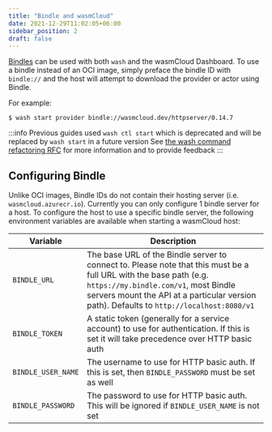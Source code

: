 ```yaml
---
title: "Bindle and wasmCloud"
date: 2021-12-29T11:02:05+06:00
sidebar_position: 2
draft: false
---
```


[Bindles](https://github.com/deislabs/bindle) can be used with both `wash` and the wasmCloud
Dashboard. To use a bindle instead of an OCI image, simply preface the bindle ID with `bindle://`
and the host will attempt to download the provider or actor using Bindle.

For example:

```console
$ wash start provider bindle://wasmcloud.dev/httpserver/0.14.7
```
:::info
Previous guides used `wash ctl start` which is deprecated and will be replaced by `wash start` in a future version
See [the wash command refactoring RFC](https://github.com/wasmCloud/wash/issues/538) for more information and to provide feedback
:::

## Configuring Bindle

Unlike OCI images, Bindle IDs do not contain their hosting server (i.e. `wasmcloud.azurecr.io`).
Currently you can only configure 1 bindle server for a host. To configure the host to use a specific
bindle server, the following environment variables are available when starting a wasmCloud host:

| Variable           | Description                                                                                                                                                                                                                                            |
| ------------------ | ------------------------------------------------------------------------------------------------------------------------------------------------------------------------------------------------------------------------------------------------------ |
| `BINDLE_URL`       | The base URL of the Bindle server to connect to. Please note that this must be a full URL with the base path (e.g. `https://my.bindle.com/v1`, most Bindle servers mount the API at a particular version path). Defaults to `http://localhost:8080/v1` |
| `BINDLE_TOKEN`     | A static token (generally for a service account) to use for authentication. If this is set it will take precedence over HTTP basic auth                                                                                                                |
| `BINDLE_USER_NAME` | The username to use for HTTP basic auth. If this is set, then `BINDLE_PASSWORD` must be set as well                                                                                                                                                    |
| `BINDLE_PASSWORD`  | The password to use for HTTP basic auth. This will be ignored if `BINDLE_USER_NAME` is not set                                                                                                                                                         |
